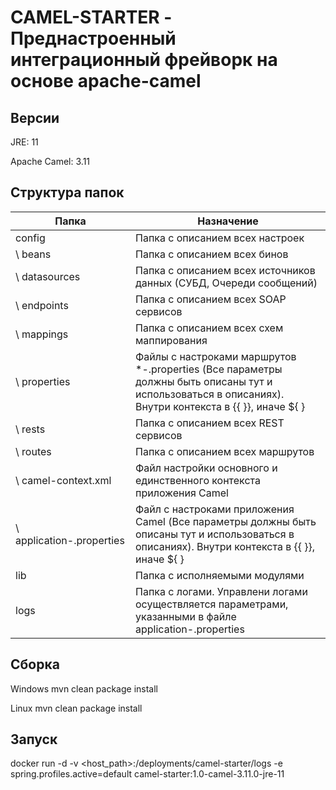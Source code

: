 # CAMEL-STARTER - Преднастроенный интеграционный фрейворк на основе apache-camel

## Версии
JRE: 11

Apache Camel: 3.11

## Структура папок
| Папка                               | Назначение                                                                                                                                                     |
|-------------------------------------|----------------------------------------------------------------------------------------------------------------------------------------------------------------|
| config                              | Папка с описанием всех настроек                                                                                                                                |
|  \ beans                            | Папка с описанием всех бинов                                                                                                                                   |
|  \ datasources                      | Папка с описанием всех источников данных (СУБД, Очереди сообщений)                                                                                             |
|  \ endpoints                        | Папка с описанием всех SOAP сервисов                                                                                                                           |
|  \ mappings                         | Папка с описанием всех схем маппирования                                                                                                                       |
|  \ properties                       | Файлы с настроками маршрутов *-<profile>.properties (Все параметры должны быть описаны тут и использоваться в описаниях). Внутри контекста в {{ }}, иначе ${ } |
|  \ rests                            | Папка с описанием всех REST сервисов                                                                                                                           |
|  \ routes                           | Папка с описанием всех маршрутов                                                                                                                               |
|  \ camel-context.xml                | Файл настройки основного и единственного контекста приложения Camel                                                                                            |
|  \ application-<profile>.properties | Файл с настроками приложения Camel (Все параметры должны быть описаны тут и использоваться в описаниях). Внутри контекста в {{ }}, иначе ${ }                  |
| lib                                 | Папка с исполняемыми модулями                                                                                                                                  |
| logs                                | Папка с логами. Управлени логами осуществляется параметрами, указанными в файле application-<profile>.properties                                               |

## Сборка
Windows
mvn clean package install

Linux
mvn clean package install

## Запуск
docker run -d -v <host_path>:/deployments/camel-starter/logs -e spring.profiles.active=default camel-starter:1.0-camel-3.11.0-jre-11
